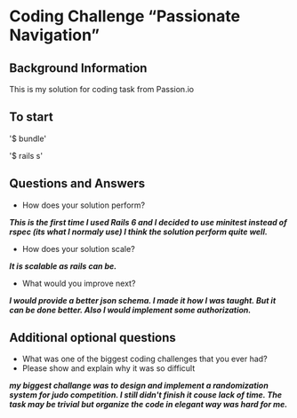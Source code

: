 # Coding Challenge “Passionate Navigation”
## Background Information
This is my solution for coding task from Passion.io

## To start

'$ bundle'

'$ rails s'

## Questions and Answers
- How does your solution perform? 
  
***This is the first time I used Rails 6 and I decided to use minitest instead of rspec (its what I normaly use)
  I think the solution perform quite well.***
  
- How does your solution scale?

***It is scalable as rails can be.***

- What would you improve next?

***I would provide a better json schema. I made it how I was taught. But it can be done better.
  Also I would implement some authorization.***

## Additional optional questions
- What was one of the biggest coding challenges that you ever had?
- Please show and explain why it was so difficult

***my biggest challange was to design and implement a randomization system for judo competition.
I still didn't finish it couse lack of time. The task may be trivial but organize the code in elegant way was hard for me.***
